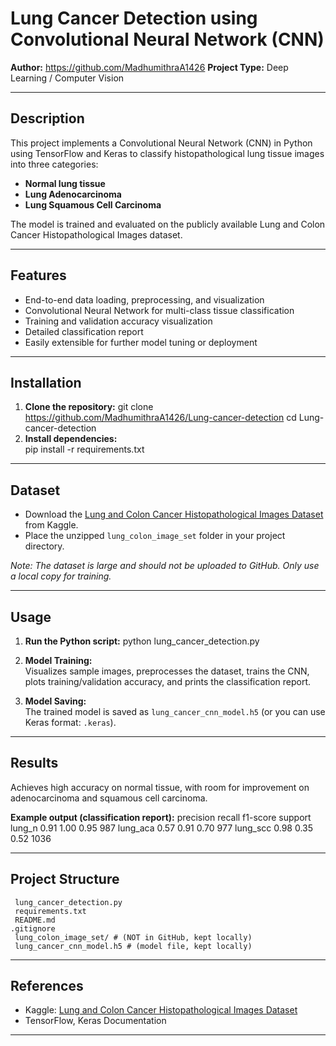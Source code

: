 # Lung Cancer Detection using Convolutional Neural Network (CNN)

**Author:** https://github.com/MadhumithraA1426
**Project Type:** Deep Learning / Computer Vision

---

## Description

This project implements a Convolutional Neural Network (CNN) in Python using TensorFlow and Keras to classify histopathological lung tissue images into three categories:
- **Normal lung tissue**
- **Lung Adenocarcinoma**
- **Lung Squamous Cell Carcinoma**

The model is trained and evaluated on the publicly available Lung and Colon Cancer Histopathological Images dataset.

---

## Features

- End-to-end data loading, preprocessing, and visualization
- Convolutional Neural Network for multi-class tissue classification
- Training and validation accuracy visualization
- Detailed classification report
- Easily extensible for further model tuning or deployment

---

## Installation

1. **Clone the repository:**
   git clone https://github.com/MadhumithraA1426/Lung-cancer-detection
   cd Lung-cancer-detection
2. **Install dependencies:**  
   pip install -r requirements.txt

---

## Dataset

- Download the [Lung and Colon Cancer Histopathological Images Dataset](https://www.kaggle.com/datasets/andrewmvd/lung-and-colon-cancer-histopathological-images) from Kaggle.
- Place the unzipped `lung_colon_image_set` folder in your project directory.

*Note: The dataset is large and should not be uploaded to GitHub. Only use a local copy for training.*

---

## Usage

1. **Run the Python script:**
     python lung_cancer_detection.py

2. **Model Training:**  
Visualizes sample images, preprocesses the dataset, trains the CNN, plots training/validation accuracy, and prints the classification report.

3. **Model Saving:**  
The trained model is saved as `lung_cancer_cnn_model.h5` (or you can use Keras format: `.keras`).

---

## Results

Achieves high accuracy on normal tissue, with room for improvement on adenocarcinoma and squamous cell carcinoma.

**Example output (classification report):**
      precision recall f1-score support
      lung_n 0.91 1.00 0.95 987
      lung_aca 0.57 0.91 0.70 977
      lung_scc 0.98 0.35 0.52 1036

---

## Project Structure
     lung_cancer_detection.py
     requirements.txt
     README.md
    .gitignore
     lung_colon_image_set/ # (NOT in GitHub, kept locally)
     lung_cancer_cnn_model.h5 # (model file, kept locally)

---

## References
- Kaggle: [Lung and Colon Cancer Histopathological Images Dataset](https://www.kaggle.com/datasets/andrewmvd/lung-and-colon-cancer-histopathological-images)
- TensorFlow, Keras Documentation

---

